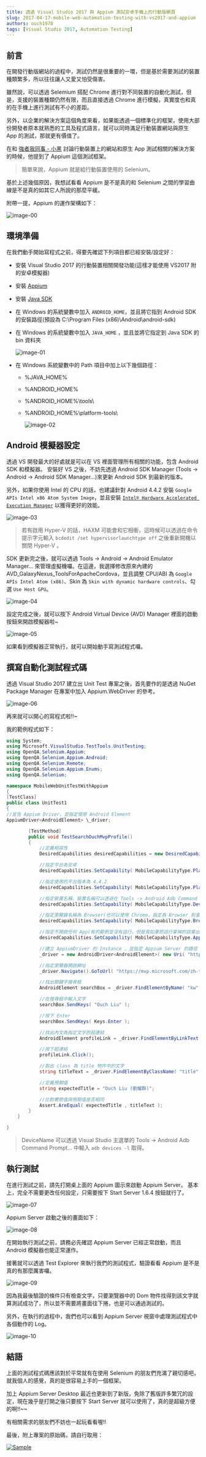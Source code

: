 ```yaml
---
title: 透過 Visual Studio 2017 與 Appium 測試安卓手機上的行動版網頁
slug: 2017-04-17-mobile-web-automation-testing-with-vs2017-and-appium
authors: ouch1978
tags: [Visual Studio 2017, Automation Testing]
---
```


## 前言

在開發行動版網站的過程中，測試仍然是很重要的一環，但是基於需要測試的裝置種類繁多，所以往往讓人又愛又怕受傷害。

雖然說，可以透過 Selemium 搭配 Chrome 進行對不同裝置的自動化測試，但是，支援的裝置種類仍然有限，而且直接透過 Chrome 進行模擬，真實度也和真的在手機上進行測試有不小的差距。

另外，以企業的解決方案這個角度來看，如果能透過一個標準化的框架，使用大部份開發者原本就熟悉的工具及程式語言，就可以同時滿足行動裝置網站與原生 App 的測試，那就更有價值了。

<!--truncate-->

在和 [強者我同事 - 小黑][強者我同事 - 小黑] 討論行動裝置上的網站和原生 App 測試相關的解決方案的時候，他提到了 Appium 這個測試框架。

[強者我同事 - 小黑]: http://blackie1019.github.io/ "強者我同事 - 小黑"

> 簡單來說，Appium 就是給行動裝置使用的 Selenium。

基於上述幾個原因，我想試看看 Appium 是不是真的和 Selenium 之間的學習曲線是不是真的如其它人所說的那麼平緩。

附帶一提，Appium 的運作架構如下：

![image-00](00-the-architecture-of-appium.png "Appium 的運作架構")

## 環境準備

在我們動手開始寫程式之前，得要先確認下列項目都已經安裝/設定好：

- 安裝 Visual Studio 2017 的行動裝置相關開發功能(這樣才能使用 VS2017 附的安卓模擬器)

- 安裝 [Appium][appium]

  [appium]: https://github.com/appium/appium-desktop/releases/latest "下載 Appium"

- 安裝 [Java SDK][java sdk]

  [java sdk]: https://github.com/appium/appium-desktop/releases/latest "下載 Java SDK"

- 在 Windows 的系統變數中加入 `ANDROID_HOME`，並且將它指到 Android SDK 的安裝路徑(預設為 C:\Program Files (x86)\Android\android-sdk)

- 在 Windows 的系統變數中加入 `JAVA_HOME` ，並且並將它指定到 Java SDK 的 bin 資料夾

  ![image-01](01-set-android-home-and-java-home.png "設定 JAVA_HOME 路徑")

- 在 Windows 系統變數中的 Path 項目中加上以下幾個路徑：

  - %JAVA_HOME%
  - %ANDROID_HOME%
  - %ANDROID_HOME%\tools\
  - %ANDROID_HOME%\platform-tools\

    ![image-02](02-add-paths.png "設定 Path 中的路徑")

## Android 模擬器設定

透過 VS 開發最大的好處就是可以在 VS 裡面管理所有相關的功能，包含 Android SDK 和模擬器。
安裝好 VS 之後，不妨先透過 Android SDK Manager (Tools -> Android -> Android SDK Manager...)來更新 Android SDK 到最新的版本。

另外，如果你使用 Intel 的 CPU 的話，也建議針對 Android 4.4.2 安裝 `Google APIs Intel x86 Atom System Image`，並且安裝 [`Intel® Hardware Accelerated Execution Manager`][haxm] 以獲得更好的效能。

[haxm]: https://software.intel.com/en-us/android/articles/intel-hardware-accelerated-execution-manager "Intel® Hardware Accelerated Execution Manager"

![image-03](03-install-google-apis-intel-x86-atom-system-image.png "安裝Google APIs Intel x86 Atom System Image")

> 若有啟用 Hyper-V 的話，HAXM 可能會和它相衝，這時候可以透過在命令提示字元輸入 `bcdedit /set hypervisorlaunchtype off` 之後重新開機以關閉 Hyper-V 。

SDK 更新完之後，就可以透過 Tools -> Android -> Android Emulator Manager... 來管理虛擬機囉。在這邊，我選擇修改原來內建的 AVD_GalaxyNexus_ToolsForApacheCordova，並且調整 CPU/ABI 為 `Google APIs Intel Atom (x86)`、Skin 為 `Skin with dynamic hardware controls`、勾選 `Use Host GPU`。

![image-04](04-edit-android-virtual-device.png "編輯安卓模擬器設定")

設定完成之後，就可以按下 Android Virtual Device (AVD) Manager 裡面的啟動按鈕來開啟模擬器啦~

![image-05](05-press-start-button-to-launch-android-emulator.png "按下Start鈕啟動模擬器")

如果看到模擬器正常執行，就可以開始動手寫測試程式囉。

## 撰寫自動化測試程式碼

透過 Visual Studio 2017 建立出 Unit Test 專案之後，首先要作的是透過 NuGet Package Manager 在專案中加入 Appium.WebDriver 的參考。

![image-06](06-add-appium-webdriver-reference-through-nuget.png "透過 NuGet 加入對 Appium 的參考")

再來就可以開心的寫程式啦!!~

我的範例程式如下：

```csharp title="UnitTest1.cs"
using System;
using Microsoft.VisualStudio.TestTools.UnitTesting;
using OpenQA.Selenium.Appium;
using OpenQA.Selenium.Appium.Android;
using OpenQA.Selenium.Remote;
using OpenQA.Selenium.Appium.Enums;
using OpenQA.Selenium;

namespace MobileWebUnitTestWithAppium
{
[TestClass]
public class UnitTest1
{
//宣告 Appium Driver，並指定使用 Android Element
AppiumDriver<AndroidElement> \_driver;

        [TestMethod]
        public void TestSearchOuchMvpProfile()
        {
            //定義相容性
            DesiredCapabilities desiredCapabilities = new DesiredCapabilities();

            //指定平台為安卓
            desiredCapabilities.SetCapability( MobileCapabilityType.PlatformName , MobilePlatform.Android );

            //指定使用的平台版本為 4.4.2
            desiredCapabilities.SetCapability( MobileCapabilityType.PlatformVersion , "4.4.2" );

            //指定裝置名稱，裝置名稱可以透過在 Tools -> Android Adb Command Prompt... 中輸入 adb devices -l 取得
            desiredCapabilities.SetCapability( MobileCapabilityType.DeviceName , "generic_x86" );

            //指定瀏覽器名稱為 Browser(也可以使用 Chrome，指定為 Browser 則會使用預設的瀏覽器)
            desiredCapabilities.SetCapability( MobileCapabilityType.BrowserName , "Browser" );

            //指定不開啟任何 App(有的範例並沒有這行，但是我如果把這行拿掉的話會出錯)
            desiredCapabilities.SetCapability( MobileCapabilityType.App , null );

            //建立 AppiumDriver 的 Instance ，並指定 Appium Server 的路徑
            _driver = new AndroidDriver<AndroidElement>( new Uri( "http://127.0.0.1:4723/wd/hub" ) , desiredCapabilities );

            //指定瀏覽器開啟網址
            _driver.Navigate().GoToUrl( "https://mvp.microsoft.com/zh-tw/" );

            //找出關鍵字搜尋框
            AndroidElement searchBox = _driver.FindElementByName( "kw" );

            //在搜尋框中輸入文字
            searchBox.SendKeys( "Ouch Liu" );

            //按下 Enter
            searchBox.SendKeys( Keys.Enter );

            //找出內文為指定文字的超連結
            AndroidElement profileLink = _driver.FindElementByLinkText( "Ouch Liu" );

            //按下超連結
            profileLink.Click();

            //取出 class 為 title 物件中的文字
            string titleText = _driver.FindElementByClassName( "title" ).Text;

            //定義預期值
            string expectedTitle = "Ouch Liu (劉耀群)";

            //比對實際值與預期值是否相同
            Assert.AreEqual( expectedTitle , titleText );
        }
    }

}
```

> DeviceName 可以透過 Visual Studio 主選單的 Tools -> Android Adb Command Prompt... 中輸入 `adb devices -l` 取得。

## 執行測試

在進行測試之前，請先打開桌上面的 Appium 圖示來啟動 Appium Server。
基本上，完全不需要更改任何設定，只需要按下 Start Server 1.6.4 按鈕就行了。

![image-07](07-start-appium-server.png "按下 Start Server 1.6.4 按鈕")

Appium Server 啟動之後的畫面如下：

![image-08](08-appium-server-started.png "Appium Server 啟動後的畫面")

在開始執行測試之前，請務必先確認 Appium Server 已經正常啟動，而且 Android 模擬器也能正常運作。

接著就可以透過 Test Explorer 來執行我們的測試程式，驗證看看 Appium 是不是真的有那麼厲害囉。

![image-09](09-automation-running.gif "實際執行畫面")

因為我最後驗證的條件只有檢查文字，只要瀏覽器中的 Dom 物件找得到該文字就算測試成功了，所以並不需要將畫面往下捲，也是可以通過測試的。

另外，在執行的過程中，我們也可以看到 Appium Server 視窗中處理測試程式中各個動作的 Log。

![image-10](10-appium-server-console-log.png "Appium Server 測試期間的 Log")

## 結語

上面的測試程式碼應該對於平常就有在使用 Selenium 的朋友們充滿了親切感吧，就我個人的感覺，真的是很容易上手的一個框架。

加上 Appium Server Desktop 最近也更新到了新版，免除了舊版許多繁冗的設定，現在幾乎是打開之後只要按下 Start Server 就可以使用了，真的是超級方便的啊!!~~

有相關需求的朋友們不妨也一起玩看看喔!!

最後，附上專案的原始碼，請自行取用：

[![Sample](/img/source-code.png)](https://github.com/Ouch1978/MobileWebUnitTestWithAppium/)
